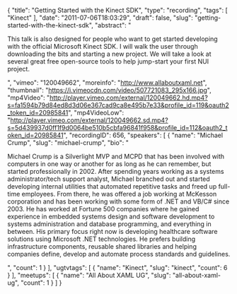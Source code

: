 {
  "title": "Getting Started with the Kinect SDK",
  "type": "recording",
  "tags": [
    "Kinect"
  ],
  "date": "2011-07-06T18:03:29",
  "draft": false,
  "slug": "getting-started-with-the-kinect-sdk",
  "abstract": "<p>This talk is also designed for people who want to get started developing with the official Microsoft Kinect SDK. I will walk the user through downloading the bits and starting a new project. We will take a look at several great free open-source tools to help jump-start your first NUI project.</p>",
  "vimeo": "120049662",
  "moreinfo": "http://www.allaboutxaml.net",
  "thumbnail": "https://i.vimeocdn.com/video/507721083_295x166.jpg",
  "mp4Video": "http://player.vimeo.com/external/120049662.hd.mp4?s=fa1594b79d84ed8d3d06e367cad9ca8e495b7e33&profile_id=119&oauth2_token_id=20985841",
  "mp4VideoLow": "http://player.vimeo.com/external/120049662.sd.mp4?s=5d439937d0ff1f9d0064be510b5cbfa96841f958&profile_id=112&oauth2_token_id=20985841",
  "recordingID": 656,
  "speakers": [
    {
      "name": "Michael Crump",
      "slug": "michael-crump",
      "bio": "<p>Michael Crump is a Silverlight MVP and MCPD that has been involved with computers in one way or another for as long as he can remember, but started professionally in 2002. After spending years working as a systems administrator/tech support analyst, Michael branched out and started developing internal utilities that automated repetitive tasks and freed up full-time employees. From there, he was offered a job working at McKesson corporation and has been working with some form of .NET and VB/C# since 2003. He has worked at Fortune 500 companies where he gained experience in embedded systems design and software development to systems administration and database programming, and everything in between. His primary focus right now is developing healthcare software solutions using Microsoft .NET technologies. He prefers building infrastructure components, reusable shared libraries and helping companies define, develop and automate process standards and guidelines.</p>",
      "count": 1
    }
  ],
  "ugtvtags": [
    {
      "name": "Kinect",
      "slug": "kinect",
      "count": 6
    }
  ],
  "meetups": [
    {
      "name": "All About XAML UG",
      "slug": "all-about-xaml-ug",
      "count": 1
    }
  ]
}